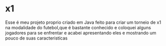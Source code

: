 # x1
Esse é meu projeto proprio criado em Java feito para criar um torneio de x1 na modalidade do futebol,que é bastante conhecido e coloquei alguns jogadores para se enfrentar e acabei apresentando eles e mostrando um pouco de suas caracteristícas
